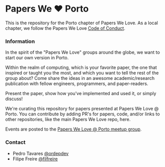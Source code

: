 # Papers We ❤️ Porto

This is the repository for the Porto chapter of Papers We Love. As a local chapter, we follow the Papers We Love [Code of Conduct](https://github.com/papers-we-love/porto/blob/master/code-of-conduct.md).

### Information

In the spirit of the "Papers We Love" groups around the globe, we want to start our own version in Porto.

Within the realm of computing, which is your favorite paper, the one that inspired or taught you the most, and which you want to tell the rest of the group about? Come share the ideas in an awesome academic/research publication with fellow engineers, programmers, and paper-readers.

Present the paper, show how you've implemented and used it, or simply discuss!

We're curating this repository for papers presented at Papers We Love @ Porto. You can contribute by adding PR's for papers, code, and/or links to other repositories, like the main Papers We Love repo, here.

Events are posted to the [Papers We Love @ Porto meetup group](https://www.meetup.com/Papers-We-Love-Porto/).

### Contact

* Pedro Tavares [@ordepdev](https://twitter.com/ordepdev)
* Filipe Freire [@filfreire](https://twitter.com/filrfreire)
